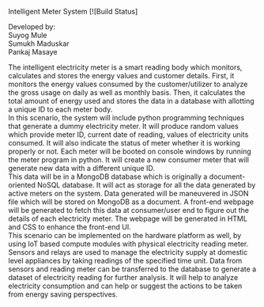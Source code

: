 Intelligent Meter System
[![Build Status]

Developed by:\
Suyog Mule\
Sumukh Maduskar\
Pankaj Masaye

  The intelligent electricity meter is a smart reading body which monitors, calculates
and stores the energy values and customer details. First, it monitors the energy values
consumed by the customer/utilizer to analyze the gross usage on daily as well as monthly
basis. Then, it calculates the total amount of energy used and stores the data in a database
with allotting a unique ID to each meter body.\
  In this scenario, the system will include python programming techniques that generate
a dummy electricity meter. It will produce random values which provide meter ID, current
date of reading, values of electricity units consumed. It will also indicate the status of meter
whether it is working properly or not. Each meter will be booted on console windows by
running the meter program in python. It will create a new consumer meter that will generate
new data with a different unique ID.\
  This data will be in a MongoDB database which is originally a document-oriented
NoSQL database. It will act as storage for all the data generated by active meters on the
system. Data generated will be maneuvered in JSON file which will be stored on MongoDB
as a document. A front-end webpage will be generated to fetch this data at consumer/user end
to figure out the details of each electricity meter. The webpage will be generated in HTML
and CSS to enhance the front-end UI.\
  This scenario can be implemented on the hardware platform as well, by using IoT
based compute modules with physical electricity reading meter. Sensors and relays are used
to manage the electricity supply at domestic level appliances by taking readings of the
specified time unit. Data from sensors and reading meter can be transferred to the database to
generate a dataset of electricity reading for further analysis. It will help to analyze electricity
consumption and can help or suggest the actions to be taken from energy saving perspectives.
